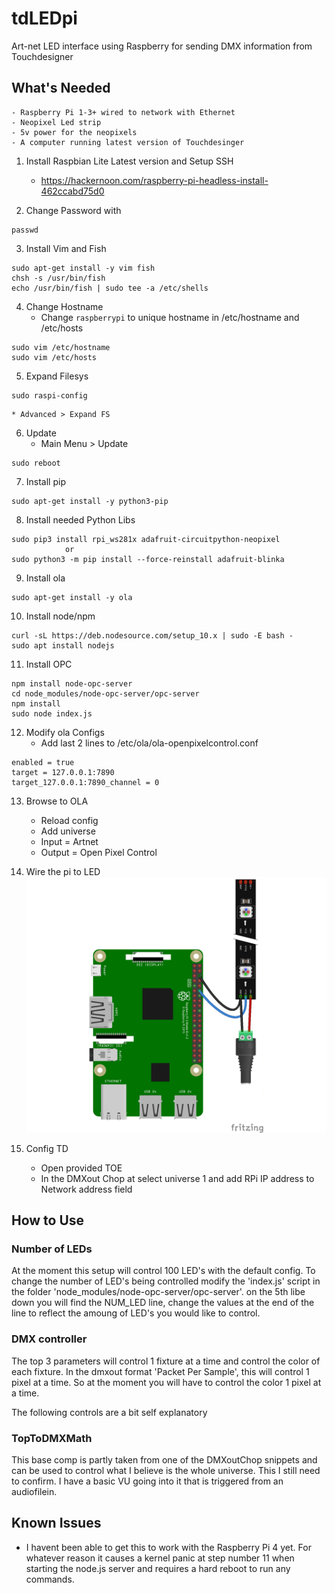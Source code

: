 # tdLEDpi
Art-net LED interface using Raspberry for sending DMX information from Touchdesigner

## What's Needed
	- Raspberry Pi 1-3+ wired to network with Ethernet
	- Neopixel Led strip
	- 5v power for the neopixels
	- A computer running latest version of Touchdesinger


1. Install Raspbian Lite Latest version and Setup SSH
	* https://hackernoon.com/raspberry-pi-headless-install-462ccabd75d0
    
2. Change Password with 
```
passwd
```

3. Install Vim and Fish
```
sudo apt-get install -y vim fish
chsh -s /usr/bin/fish
echo /usr/bin/fish | sudo tee -a /etc/shells
```

4. Change Hostname
	* Change `raspberrypi` to unique hostname in /etc/hostname and /etc/hosts
```
sudo vim /etc/hostname
sudo vim /etc/hosts
```

5. Expand Filesys
```
sudo raspi-config
```
	* Advanced > Expand FS

6. Update
	* Main Menu > Update
```
sudo reboot
```

7. Install pip
```
sudo apt-get install -y python3-pip
```

8. Install needed Python Libs
```
sudo pip3 install rpi_ws281x adafruit-circuitpython-neopixel
			or
sudo python3 -m pip install --force-reinstall adafruit-blinka
```

9. Install ola
```
sudo apt-get install -y ola
```

10. Install node/npm
```
curl -sL https://deb.nodesource.com/setup_10.x | sudo -E bash -
sudo apt install nodejs
```
    
11. Install OPC
```
npm install node-opc-server
cd node_modules/node-opc-server/opc-server
npm install
sudo node index.js
```

12. Modify ola Configs
	* Add last 2 lines to /etc/ola/ola-openpixelcontrol.conf
```
enabled = true
target = 127.0.0.1:7890
target_127.0.0.1:7890_channel = 0
```
	
13. Browse to OLA
	* Reload config
	* Add universe
	* Input = Artnet
	* Output = Open Pixel Control
    

14. Wire the pi to LED
![](led_strips_raspi_NeoPixel_powered_bb.jpg)

15. Config TD
	* Open provided TOE
	* In the DMXout Chop at select universe 1 and add RPi IP address to Network address field
	
## How to Use

### Number of LEDs
At the moment this setup will control 100 LED's with the default config. To change the number of LED's being controlled modify the 'index.js' script in the folder 'node_modules/node-opc-server/opc-server'. on the 5th libe down you will find the NUM_LED line, change the values at the end of the line to reflect the amoung of LED's you would like to control.

### DMX controller
The top 3 parameters will control 1 fixture at a time and control the color of each fixture. In the dmxout format 'Packet Per Sample', this will control 1 pixel at a time. So at the moment you will have to control the color 1 pixel at a time.

The following controls are a bit self explanatory

### TopToDMXMath
This base comp is partly taken from one of the DMXoutChop snippets and can be used to control what I believe is the whole universe. This I still need to confirm. I have a basic VU going into it that is triggered from an audiofilein.

## Known Issues
- I havent been able to get this to work with the Raspberry Pi 4 yet. For whatever reason it causes a kernel panic at step number 11 when starting the node.js server and requires a hard reboot to run any commands.




